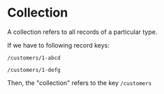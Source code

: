 # Collection

A collection refers to all records of a particular type.

If we have to following record keys:

`/customers/1-abcd`

`/customers/1-defg`

Then, the "collection" refers to the key `/customers`

